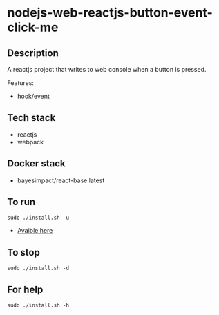 # nodejs-web-reactjs-button-event-click-me

## Description
A reactjs project that writes to web console
when a button is pressed.

Features: 
- hook/event

## Tech stack
- reactjs
- webpack

## Docker stack
- bayesimpact/react-base:latest

## To run
`sudo ./install.sh -u`
- [Avaible here](http://localhost)

## To stop
`sudo ./install.sh -d`

## For help
`sudo ./install.sh -h`

